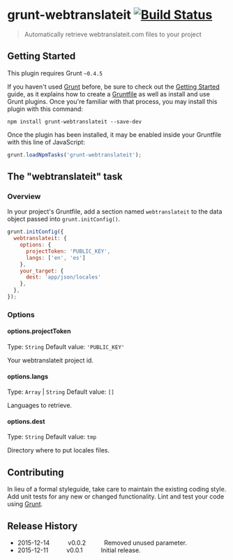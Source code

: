 # grunt-webtranslateit [![Build Status](https://travis-ci.org/anthanh/grunt-webtranslateit.svg?branch=master)](https://travis-ci.org/anthanh/grunt-webtranslateit)

> Automatically retrieve webtranslateit.com files to your project

## Getting Started
This plugin requires Grunt `~0.4.5`

If you haven't used [Grunt](http://gruntjs.com/) before, be sure to check out the [Getting Started](http://gruntjs.com/getting-started) guide, as it explains how to create a [Gruntfile](http://gruntjs.com/sample-gruntfile) as well as install and use Grunt plugins. Once you're familiar with that process, you may install this plugin with this command:

```shell
npm install grunt-webtranslateit --save-dev
```

Once the plugin has been installed, it may be enabled inside your Gruntfile with this line of JavaScript:

```js
grunt.loadNpmTasks('grunt-webtranslateit');
```

## The "webtranslateit" task

### Overview
In your project's Gruntfile, add a section named `webtranslateit` to the data object passed into `grunt.initConfig()`.

```js
grunt.initConfig({
  webtranslateit: {
    options: {
      projectToken: 'PUBLIC_KEY',
      langs: ['en', 'es']
    },
    your_target: {
      dest: 'app/json/locales'
    },
  },
});
```

### Options

#### options.projectToken
Type: `String`
Default value: `'PUBLIC_KEY'`

Your webtranslateit project id.

#### options.langs
Type: `Array` | `String`
Default value: `[]`

Languages to retrieve.

#### options.dest
Type: `String`
Default value: `tmp`

Directory where to put locales files.

## Contributing
In lieu of a formal styleguide, take care to maintain the existing coding style. Add unit tests for any new or changed functionality. Lint and test your code using [Grunt](http://gruntjs.com/).

## Release History

* 2015-12-14   v0.0.2   Removed unused parameter.
* 2015-12-11   v0.0.1   Initial release.
